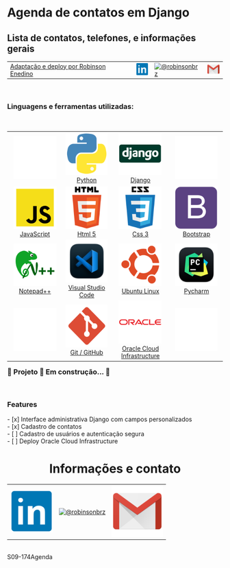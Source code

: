 ﻿<div width="720" >
  <h1 align="left">Agenda de contatos em Django</h1>
  <h2 align="left">Lista de contatos, telefones, e informações gerais</h2>
  <div align="center">
    <table>
      </tr>
            <td>
                <a  href="https://www.linkedin.com/in/robinsonbrz/">
                Adaptação e deploy por Robinson Enedino
            </td>
        <td>
            <a  href="https://www.linkedin.com/in/robinsonbrz/">
            <img src="https://raw.githubusercontent.com/robinsonbrz/robinsonbrz/main/static/img/linkedin.png" width="30" height="30">
        </td>
        <td>
            <a  href="https://www.linkedin.com/in/robinsonbrz/">
            <img  src="https://avatars.githubusercontent.com/u/18150643?s=96&amp;v=4" alt="@robinsonbrz" width="30" height="30">
        </td>
        <td>
            <a href="mailto:robinsonbrz@gmail.com">
            <img src="https://raw.githubusercontent.com/robinsonbrz/robinsonbrz/main/static/img/gmail.png" width="30" height="30" ></a>
        </td>
      </tr>
    </table>
  </div>
  <br>
  <h3 align="left">Linguagens e ferramentas utilizadas:</h3>
  <br>
  <div align="left">
    <table align="left">
      <tr>
        <td align=center width="180">
            <a  href="https://www.linkedin.com/in/robinsonbrz/">
            <img src="https://raw.githubusercontent.com/robinsonbrz/robinsonbrz/main/static/img/empty.png" width="100" height="100" />
            <br /> 
        </td>
        <td align=center width="180">
            <a  href="https://www.linkedin.com/in/robinsonbrz/">
            <img src="https://raw.githubusercontent.com/robinsonbrz/robinsonbrz/main/static/img/python.png" width="100" height="100"/>
            <br /> Python
        </td>
        <td align=center width="180">
            <a  href="https://www.linkedin.com/in/robinsonbrz/">
            <img src="https://raw.githubusercontent.com/robinsonbrz/robinsonbrz/main/static/img/django2.png"  width="100" height="100"/>
        <br /> Django
        </td>
            <td align=center width="180">
            <a  href="https://www.linkedin.com/in/robinsonbrz/">
        <img src="https://raw.githubusercontent.com/robinsonbrz/robinsonbrz/main/static/img/empty.png"  width="100" height="100"/>
        <br />
        </td>
      </tr>
      <tr>
        <td align=center >
            <a  href="https://www.linkedin.com/in/robinsonbrz/">
            <img src="https://raw.githubusercontent.com/robinsonbrz/robinsonbrz/main/static/img/js.png"  width="100" height="100"/>
            <br /> JavaScript
        </td>
        <td align=center >
            <a  href="https://www.linkedin.com/in/robinsonbrz/">
            <img src="https://raw.githubusercontent.com/robinsonbrz/robinsonbrz/main/static/img/html-5.png" width="100" height="100"/>
            <br /> Html 5
        </td>
        <td align=center >
            <a  href="https://www.linkedin.com/in/robinsonbrz/">
            <img src="https://raw.githubusercontent.com/robinsonbrz/robinsonbrz/main/static/img/css-3.png"  width="100" height="100"/>
            <br /> Css 3
        </td>
        <td align=center >
            <a  href="https://www.linkedin.com/in/robinsonbrz/">
            <img src="https://raw.githubusercontent.com/robinsonbrz/robinsonbrz/main/static/img/bootstrap.png"  width="100" height="100"/>
            <br /> Bootstrap 
        </td>
      </tr>
      <tr>
        <td align=center >
            <a  href="https://www.linkedin.com/in/robinsonbrz/">
            <img src="https://raw.githubusercontent.com/robinsonbrz/robinsonbrz/main/static/img/Notepad++.png" width="100" height="100"/>
            <br /> Notepad++
        </td>
        <td align=center >
            <a  href="https://www.linkedin.com/in/robinsonbrz/">
            <img src="https://raw.githubusercontent.com/robinsonbrz/robinsonbrz/main/static/img/visual_studio_code.png" width="100" height="100"/>
            <br /> Visual Studio Code
        </td>
        <td align=center >
            <a  href="https://www.linkedin.com/in/robinsonbrz/">
            <img src="https://raw.githubusercontent.com/robinsonbrz/robinsonbrz/main/static/img/ubuntu.png" width="100" height="100"/>
            <br /> Ubuntu Linux
        </td>
        <td align=center >
            <a  href="https://www.linkedin.com/in/robinsonbrz/" >
            <img src="https://raw.githubusercontent.com/robinsonbrz/robinsonbrz/main/static/img/pycharm.png" width="100" height="100"/>
            <br /> Pycharm
        </td>			
      </tr>
      <tr>
        <td align=center >
            <a  href="https://www.linkedin.com/in/robinsonbrz/">
            <img src="https://raw.githubusercontent.com/robinsonbrz/robinsonbrz/main/static/img/empty.png" width="100" height="100"/>
        <br /> 
        </td>
        <td align=center >
            <a  href="https://www.linkedin.com/in/robinsonbrz/">
            <img src="https://raw.githubusercontent.com/robinsonbrz/robinsonbrz/main/static/img/git.png" width="100" height="100"/>
           <br /> Git / GitHub
        </td>
        <td align=center >
            <a  href="https://www.linkedin.com/in/robinsonbrz/">
            <img src="https://raw.githubusercontent.com/robinsonbrz/robinsonbrz/main/static/img/oracle.png"  width="100" height="100"/>
           <br /> Oracle Cloud Infrastructure
        </td>
        <td align=center >
            <a  href="https://www.linkedin.com/in/robinsonbrz/">
            <img src="https://raw.githubusercontent.com/robinsonbrz/robinsonbrz/main/static/img/empty.png"  width="100" height="100"/>
            <br />
        </td>
      </tr>
    </table>
  </div>
  <br>
  <br><br><br><br><br><br><br><br><br><br><br><br><br><br><br>
  <br><br><br><br><br><br><br><br><br><br><br>
  <h3 align="left"> 
  🚧  Projeto 🚀 Em construção...  🚧
  </h3>
  <br>
  <h3 align="left"> Features </h3>
  <div align="left">
    - [x] Interface administrativa Django com campos personalizados<br>
    - [x] Cadastro de contatos<br>
    - [ ] Cadastro de usuários e autenticação segura<br>
    - [ ] Deploy Oracle Cloud Infrastructure
  </div>
  <h1 align="center"> Informações e contato </h1> 
  <div align="center">
    <table>
        </tr>
            <td>
                <a  href="https://www.linkedin.com/in/robinsonbrz/">
                <img src="https://raw.githubusercontent.com/robinsonbrz/robinsonbrz/main/static/img/linkedin.png" width="100" height="100">
            </td>
            <td>
                <a  href="https://www.linkedin.com/in/robinsonbrz/">
                <img  src="https://avatars.githubusercontent.com/u/18150643?s=96&amp;v=4" alt="@robinsonbrz" width="30" height="30">
            </td>
            <td>
                <a href="https://www.enedino.com.br/contato">
                <img src="https://raw.githubusercontent.com/robinsonbrz/robinsonbrz/main/static/img/gmail.png" width="120" height="120" ></a>
            </td>
        </tr>
    </table> 
  </div>
  <br>
  S09-174Agenda
</div>
